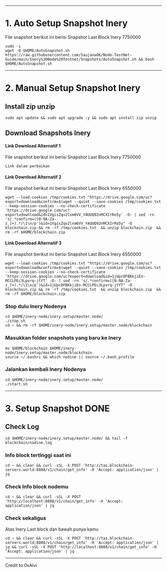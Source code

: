___________________________________
# 1. Auto Setup Snapshot Inery
File snapshot berikut ini berisi Snapshot Last Block Inery 7750000
```
sudo -i
wget -O $HOME/AutoSnapshot.sh https://raw.githubusercontent.com/SaujanaOK/Node-TestNet-Guide/main/Inery%20Node%20Testnet/Snapshots/AutoSnapshot.sh && bash $HOME/AutoSnapshot.sh
```
___________________________________
# 2. Manual Setup Snapshot Inery
## Install zip unzip
```
sudo apt update && sudo apt upgrade -y && sudo apt install zip unzip
```
## Download Snapshots Inery
#### Link Download Alternatif 1
File snapshot berikut ini berisi Snapshot Last Block Inery 7750000
```
Link dalam perbaikan
```
#### Link Download Alternatif 2
File snapshot berikut ini berisi Snapshot Last Block Inery 6550000
```
wget --load-cookies /tmp/cookies.txt "https://drive.google.com/uc?export=download&confirm=$(wget --quiet --save-cookies /tmp/cookies.txt --keep-session-cookies --no-check-certificate 'https://drive.google.com/uc?export=download&id=1VgisZqv2lxm6VV_YAUUQ92nMCXIrRo5y' -O- | sed -rn 's/.*confirm=([0-9A-Za-z_]+).*/\1\n/p')&id=1VgisZqv2lxm6VV_YAUUQ92nMCXIrRo5y" -O blockchain.zip && rm -rf /tmp/cookies.txt  && unzip blockchain.zip  && rm -rf $HOME/blockchain.zip
```
#### Link Download Alternatif 3
File snapshot berikut ini berisi Snapshot Last Block Inery 6550000
```
wget --load-cookies /tmp/cookies.txt "https://drive.google.com/uc?export=download&confirm=$(wget --quiet --save-cookies /tmp/cookies.txt --keep-session-cookies --no-check-certificate 'https://drive.google.com/uc?export=download&id=1jUpc0FBKkjiEn-MCCLPEc3Lpvrq-jtYT' -O- | sed -rn 's/.*confirm=([0-9A-Za-z_]+).*/\1\n/p')&id=1jUpc0FBKkjiEn-MCCLPEc3Lpvrq-jtYT" -O blockchain.zip && rm -rf /tmp/cookies.txt  && unzip blockchain.zip  && rm -rf $HOME/blockchain.zip
```

### Stop dulu Inery Nodenya
```
cd $HOME/inery-node/inery.setup/master.node/
./stop.sh
cd ~ && rm -rf $HOME/inery-node/inery.setup/master.node/blockchain
```
### Masukkan folder snapshots yang baru ke Inery
```
mv $HOME/blockchain $HOME/inery-node/inery.setup/master.node/blockchain
source ~/.bashrc && which nodine || source ~/.bash_profile
```

### Jalankan kembali Inery Nodenya
```
cd $HOME/inery-node/inery.setup/master.node/
./start.sh
```

___________________________________
# 3. Setup Snapshot DONE

## Check Log
```
cd $HOME/inery-node/inery.setup/master.node/ && tail -f blockchain/nodine.log
```
### Info block tertinggi saat ini
```
cd ~ && clear && curl -sSL -X POST 'http://tas.blockchain-servers.world:8888/v1/chain/get_info' -H 'Accept: application/json' | jq
```
### Check Info block nodemu
```
cd ~ && clear && curl -sSL -X POST 'http://localhost:8888/v1/chain/get_info' -H 'Accept: application/json' | jq
```
### Check sekaligus
Atas Inery Last block dan bawah punya kamu
```
cd ~ && clear && curl -sSL -X POST 'http://tas.blockchain-servers.world:8888/v1/chain/get_info' -H 'Accept: application/json' | jq && curl -sSL -X POST 'http://localhost:8888/v1/chain/get_info' -H 'Accept: application/json' | jq
```
___________________________________

Credit to 0xAlvi
